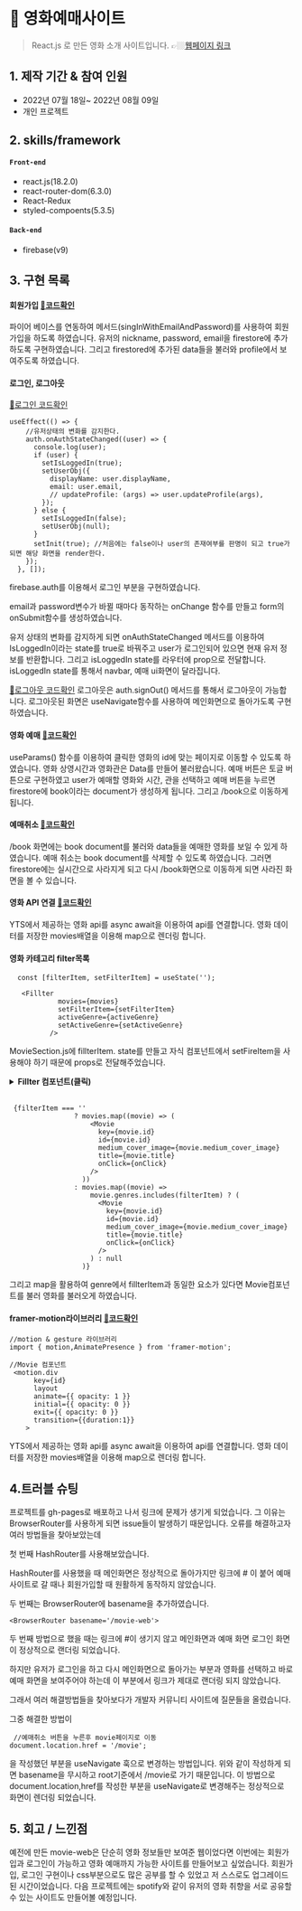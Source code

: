 #  :pushpin:  영화예매사이트
> React.js 로 만든 영화 소개 사이트입니다.
>👉🏼[웹페이지 링크](https://wlals2997.github.io/movie-web/)

## 1. 제작 기간 & 참여 인원
- 2022년 07월 18일~ 2022년 08월 09일
- 개인 프로젝트


## 2. skills/framework
#### `Front-end`
- react.js(18.2.0)
- react-router-dom(6.3.0)
- React-Redux
- styled-compoents(5.3.5)
#### `Back-end`
- firebase(v9)


## 3. 구현 목록
#### 회원가입 [:pushpin:코드확인](https://github.com/wlals2997/movie-web/blob/900926f94eb5581557387dcb8e28fae620bc7086/src/routes/Auth.js#L63)
파이어 베이스를 연동하여 메서드(singInWithEmailAndPassword)를 사용하여 회원가입을 하도록 하였습니다.
유저의 nickname, password, email을 firestore에 추가하도록 구현하였습니다.
그리고 firestored에 추가된 data들을 불러와 profile에서 보여주도록 하였습니다.

#### 로그인, 로그아웃
 [:pushpin:로그인 코드확인](https://github.com/wlals2997/movie-web/blob/900926f94eb5581557387dcb8e28fae620bc7086/src/routes/Auth.js#L47)
~~~ react
useEffect(() => {
    //유저상태의 변화를 감지한다.
    auth.onAuthStateChanged((user) => {
      console.log(user);
      if (user) {
        setIsLoggedIn(true);
        setUserObj({
          displayName: user.displayName,
          email: user.email,
          // updateProfile: (args) => user.updateProfile(args),
        });
      } else {
        setIsLoggedIn(false);
        setUserObj(null);
      }
      setInit(true); //처음에는 false이나 user의 존재여부를 판명이 되고 true가 되면 해당 화면을 render한다.
    });
  }, []);
~~~
 firebase.auth를 이용해서 로그인 부분을 구현하였습니다.

email과 password변수가 바뀔 때마다 동작하는 onChange 함수를 만들고 form의 onSubmit함수를 생성하였습니다.

유저 상태의 변화를 감지하게 되면 onAuthStateChanged 메서드를 이용하여 IsLoggedIn이라는 state를 true로 바꿔주고 user가 로그인되어 있으면 현재 유저 정보를 반환합니다.
그리고 isLoggedIn  state를 라우터에 prop으로 전달합니다. isLoggedIn state를 통해서 navbar, 예매 ui화면이 달라집니다.

 [:pushpin:로그아웃 코드확인](https://github.com/wlals2997/movie-web/blob/900926f94eb5581557387dcb8e28fae620bc7086/src/routes/Profile.js#L51)
 로그아웃은 auth.signOut() 메서드를 통해서 로그아웃이 가능합니다.
로그아웃된 화면은 useNavigate함수를 사용하여 메인화면으로 돌아가도록 구현하였습니다.

#### 영화 예매 [:pushpin:코드확인](https://github.com/wlals2997/movie-web/blob/900926f94eb5581557387dcb8e28fae620bc7086/src/routes/Detail.js#L35)
useParams() 함수를 이용하여 클릭한 영화의 id에 맞는 페이지로 이동할 수 있도록 하였습니다. 영화 상영시간과 영화관은 Data를 만들어 불러왔습니다.
예매 버튼은 토글 버튼으로 구현하였고 user가 예매할 영화와 시간, 관을 선택하고 예매 버튼을 누르면 firestore에 book이라는 document가 생성하게 됩니다.
그리고 /book으로 이동하게 됩니다.


#### 예매취소 [:pushpin:코드확인](https://github.com/wlals2997/movie-web/blob/900926f94eb5581557387dcb8e28fae620bc7086/src/routes/BookSection.js#L40)
/book 화면에는 book document를 불러와 data들을 예매한 영화를 보일 수 있게 하였습니다. 
예매 취소는 book document를 삭제할 수 있도록 하였습니다. 그러면 firestore에는 실시간으로 사라지게 되고 다시 /book화면으로 이동하게 되면 사라진 화면을 볼 수 있습니다.

#### 영화 API 연결 [:pushpin:코드확인](https://github.com/wlals2997/movie-web/blob/900926f94eb5581557387dcb8e28fae620bc7086/src/routes/MovieSection.js#L22)
YTS에서 제공하는 영화 api를 async await을 이용하여 api를 연결합니다.
영화 데이터를 저장한 movies배열을 이용해 map으로 렌더링 합니다.

#### 영화 카테고리 filter목록 
~~~ react
  const [filterItem, setFilterItem] = useState('');

   <Fillter
            movies={movies}
            setFilterItem={setFilterItem}
            activeGenre={activeGenre}
            setActiveGenre={setActiveGenre}
          />
~~~
MovieSection.js에 fillterItem. state를 만들고 자식 컴포넌트에서 setFireItem을 사용해야 하기 때문에 props로 전달해주었습니다.

<details>
<summary><b>Fillter 컴포넌트(클릭)</b></summary>
<div markdown="1">

~~~react
//장르필터
const Fillter = ({ setActiveGenre, activeGenre, setFilterItem, movies }) => {
  const onClick = (e) => {
    setFilterItem(e.target.innerText);
  };
  return (
    <Btn.FillterContainer>
      <Btn.FillterBtn onClick={onClick}>Drama</Btn.FillterBtn>
      <Btn.FillterBtn onClick={onClick}>Comedy</Btn.FillterBtn>
      <Btn.FillterBtn onClick={onClick}>Romance</Btn.FillterBtn>
      <Btn.FillterBtn onClick={onClick}>Horror</Btn.FillterBtn>
      <Btn.FillterBtn onClick={onClick}>Documentary</Btn.FillterBtn>
      <Btn.FillterBtn onClick={onClick}>Action</Btn.FillterBtn>
      <Btn.FillterBtn onClick={onClick}>History</Btn.FillterBtn>
      <Btn.FillterBtn onClick={onClick}>War</Btn.FillterBtn>
      <Btn.FillterBtn onClick={onClick}>Crime</Btn.FillterBtn>
      <Btn.FillterBtn onClick={onClick}>Mystery</Btn.FillterBtn>
    </Btn.FillterContainer>
  );
};
export default Fillter;
~~~

</div>
</details>
</br>

~~~react
 {filterItem === ''
                ? movies.map((movie) => (
                    <Movie
                      key={movie.id}
                      id={movie.id}
                      medium_cover_image={movie.medium_cover_image}
                      title={movie.title}
                      onClick={onClick}
                    />
                  ))
                : movies.map((movie) =>
                    movie.genres.includes(filterItem) ? (
                      <Movie
                        key={movie.id}
                        id={movie.id}
                        medium_cover_image={movie.medium_cover_image}
                        title={movie.title}
                        onClick={onClick}
                      />
                    ) : null
                  )}
~~~
그리고 map을 활용하여 genre에서 fillterItem과 동일한 요소가 있다면 Movie컴포넌트를 불러 영화를 불러오게 하였습니다.

#### framer-motion라이브러리 [:pushpin:코드확인](https://github.com/wlals2997/movie-web/blob/900926f94eb5581557387dcb8e28fae620bc7086/src/routes/MovieSection.js#L49)
~~~ react
//motion & gesture 라이브러리
import { motion,AnimatePresence } from 'framer-motion';
~~~
~~~ react
//Movie 컴포넌트
 <motion.div
      key={id}
      layout
      animate={{ opacity: 1 }}
      initial={{ opacity: 0 }}
      exit={{ opacity: 0 }}
      transition={{duration:1}}
    >
~~~
YTS에서 제공하는 영화 api를 async await을 이용하여 api를 연결합니다.
영화 데이터를 저장한 movies배열을 이용해 map으로 렌더링 합니다.
## 4.트러블 슈팅
프로젝트를 gh-pages로 배포하고 나서 링크에 문제가 생기게 되었습니다. 그 이유는  BrowserRouter를 사용하게 되면 issue들이 발생하기 때문입니다. 오류를 해결하고자 여러 방법들을 찾아보았는데

첫 번째 HashRouter를 사용해보았습니다.

HashRouter를 사용했을 때 메인화면은 정상적으로 돌아가지만 링크에 # 이 붙어 예매사이트로 갈 때나 회원가입할 때 원활하게 동작하지 않았습니다.

두 번째는 BrowserRouter에 basename을 추가하였습니다.

~~~react
<BrowserRouter basename='/movie-web'>
~~~
두 번째 방법으로 했을 때는 링크에 #이 생기지 않고 메인화면과 예매 화면 로그인 화면이 정상적으로 랜더링 되었습니다.

하지만 유저가 로그인을 하고 다시 메인화면으로 돌아가는 부분과 영화를 선택하고 바로 예매 화면을 보여주어야 하는데 이 부분에서 링크가 제대로 랜더링 되지 않았습니다. 

그래서 여러 해결방법들을 찾아보다가 개발자 커뮤니티 사이트에 질문들을 올렸습니다.

그중 해결한 방법이 
~~~react
 //예매취소 버튼을 누른후 movie페이지로 이동
document.location.href = '/movie';
~~~
을 작성했던 부분을 useNavigate 훅으로 변경하는 방법입니다.
위와 같이 작성하게 되면 basename을 무시하고 root기준에서 /movie로 가기 때문입니다.
이 방법으로 document.location,href를 작성한 부분을 useNavigate로 변경해주는 정상적으로 화면이 렌더링 되었습니다.
## 5. 회고 / 느낀점
  예전에 만든 movie-web은 단순히 영화 정보들만 보여준 웹이었다면 이번에는 회원가입과 로그인이 가능하고 영화 예매까지 가능한 사이트를 만들어보고 싶었습니다.
회원가입, 로그인 구현이나 css부분으로도 많은 공부를 할 수 있었고 저 스스로도 업그레이드된 시간이었습니다.
다음 프로젝트에는 spotify와 같이 유저의 영화 취향을 서로 공유할 수 있는 사이트도 만들어볼 예정입니다.